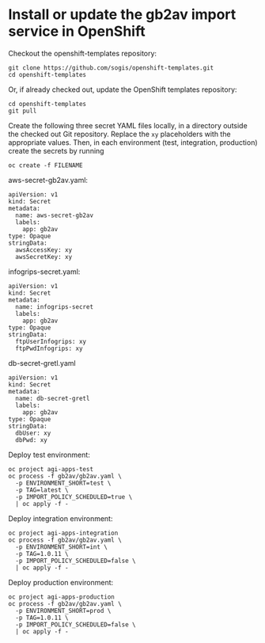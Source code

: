# Install or update the gb2av import service in OpenShift

Checkout the openshift-templates repository:

```
git clone https://github.com/sogis/openshift-templates.git
cd openshift-templates
```

Or, if already checked out, update the OpenShift templates repository:

```
cd openshift-templates
git pull
```

Create the following three secret YAML files locally,
in a directory outside the checked out Git repository.
Replace the `xy` placeholders with the appropriate values.
Then, in each environment (test, integration, production)
create the secrets by running

```
oc create -f FILENAME
```

aws-secret-gb2av.yaml:

```
apiVersion: v1
kind: Secret
metadata:
  name: aws-secret-gb2av
  labels:
    app: gb2av
type: Opaque
stringData:
  awsAccessKey: xy
  awsSecretKey: xy
```

infogrips-secret.yaml:

```
apiVersion: v1
kind: Secret
metadata:
  name: infogrips-secret
  labels:
    app: gb2av
type: Opaque
stringData:
  ftpUserInfogrips: xy
  ftpPwdInfogrips: xy
```

db-secret-gretl.yaml

```
apiVersion: v1
kind: Secret
metadata:
  name: db-secret-gretl
  labels:
    app: gb2av
type: Opaque
stringData:
  dbUser: xy
  dbPwd: xy
```

Deploy test environment:

```
oc project agi-apps-test
oc process -f gb2av/gb2av.yaml \
  -p ENVIRONMENT_SHORT=test \
  -p TAG=latest \
  -p IMPORT_POLICY_SCHEDULED=true \
  | oc apply -f -
```

Deploy integration environment:

```
oc project agi-apps-integration
oc process -f gb2av/gb2av.yaml \
  -p ENVIRONMENT_SHORT=int \
  -p TAG=1.0.11 \
  -p IMPORT_POLICY_SCHEDULED=false \
  | oc apply -f -
```

Deploy production environment:

```
oc project agi-apps-production
oc process -f gb2av/gb2av.yaml \
  -p ENVIRONMENT_SHORT=prod \
  -p TAG=1.0.11 \
  -p IMPORT_POLICY_SCHEDULED=false \
  | oc apply -f -
```
